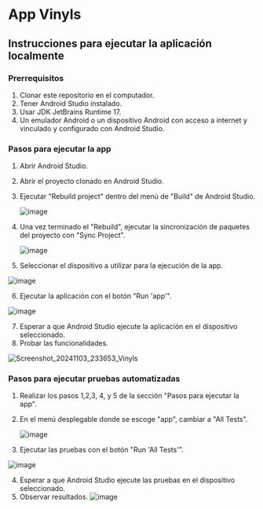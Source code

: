 # App Vinyls

## Instrucciones para ejecutar la aplicación localmente

### Prerrequisitos
1. Clonar este repositorio en el computador.
2. Tener Android Studio instalado.
3. Usar JDK JetBrains Runtime 17.
4. Un emulador Android o un dispositivo Android con acceso a internet y vinculado y configurado con Android Studio.

### Pasos para ejecutar la app
1. Abrir Android Studio.
2. Abrir el proyecto clonado en Android Studio.
3. Ejecutar "Rebuild project" dentro del menú de "Build" de Android Studio.
   
   ![image](https://github.com/user-attachments/assets/35b2e1f0-06cb-4126-87ef-6f45894a11a7)

4. Una vez terminado el "Rebuild", ejecutar la sincronización de paquetes del proyecto con "Sync Project".
   
   ![image](https://github.com/user-attachments/assets/7fd3367d-9687-4571-8d47-d8b0e9e99e93)

5. Seleccionar el dispositivo a utilizar para la ejecución de la app.

  ![image](https://github.com/user-attachments/assets/4d3c436e-2433-4212-a2b9-231f1bf402b0)

6. Ejecutar la aplicación con el botón "Run 'app'".

  ![image](https://github.com/user-attachments/assets/e953890e-c0ac-4749-a1df-2cd315dd5219)


7. Esperar a que Android Studio ejecute la aplicación en el dispositivo seleccionado.
8. Probar las funcionalidades.

  ![Screenshot_20241103_233653_Vinyls](https://github.com/user-attachments/assets/9bacf106-3467-47f7-b309-a4801942b37d)


### Pasos para ejecutar pruebas automatizadas
1. Realizar los pasos 1,2,3, 4, y 5 de la sección "Pasos para ejecutar la app".
2. En el menú desplegable donde se escoge "app", cambiar a "All Tests".
 
   ![image](https://github.com/user-attachments/assets/58ac9975-2b7f-4c2f-b7f0-3ed3c38cc51a)

3. Ejecutar las pruebas con el botón "Run 'All Tests'".

  ![image](https://github.com/user-attachments/assets/bd8a1603-32a8-48bc-afaa-1a044a44a94d)

4. Esperar a que Android Studio ejecute las pruebas en el dispositivo seleccionado.
5. Observar resultados.
   ![image](https://github.com/user-attachments/assets/0ceb4d9f-278b-473f-8c39-e22bcc9b2b4f)

  
